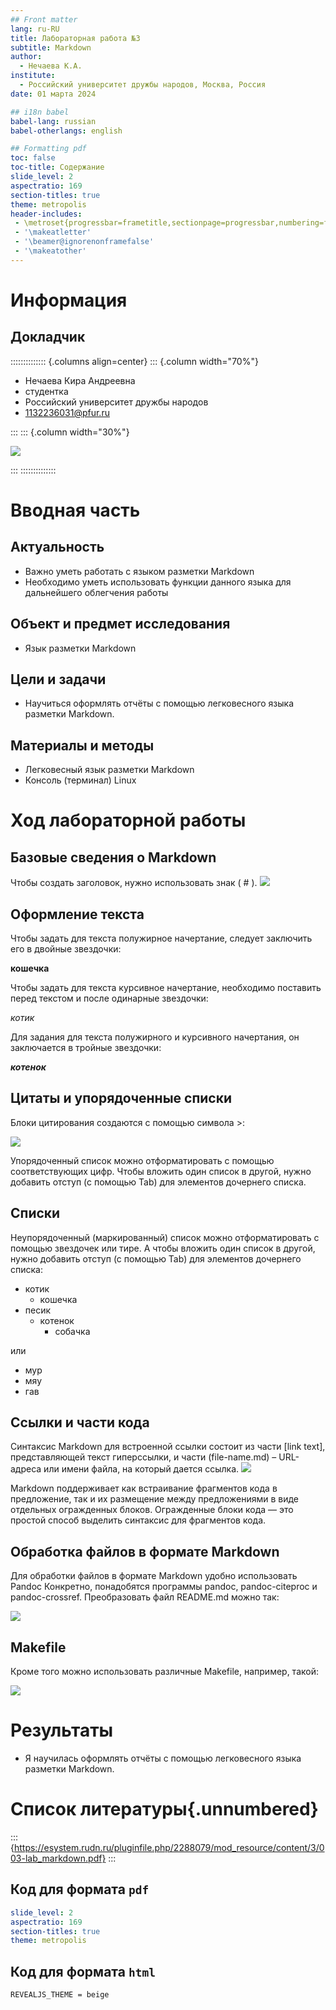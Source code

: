 ```yaml
---
## Front matter
lang: ru-RU
title: Лабораторная работа №3
subtitle: Markdown
author:
  - Нечаева К.А.
institute:
  - Российский университет дружбы народов, Москва, Россия
date: 01 марта 2024

## i18n babel
babel-lang: russian
babel-otherlangs: english

## Formatting pdf
toc: false
toc-title: Содержание
slide_level: 2
aspectratio: 169
section-titles: true
theme: metropolis
header-includes:
 - \metroset{progressbar=frametitle,sectionpage=progressbar,numbering=fraction}
 - '\makeatletter'
 - '\beamer@ignorenonframefalse'
 - '\makeatother'
---
```


# Информация

## Докладчик

:::::::::::::: {.columns align=center}
::: {.column width="70%"}

  * Нечаева Кира Андреевна
  * студентка
  * Российский университет дружбы народов
  * [1132236031@pfur.ru](mailto:1132236031@pfur.ru)
 

:::
::: {.column width="30%"}

![](image/im0.jpg)

:::
::::::::::::::

# Вводная часть

## Актуальность

- Важно уметь работать с языком разметки Markdown
- Необходимо уметь использовать функции данного языка для дальнейшего облегчения работы

## Объект и предмет исследования

- Язык разметки Markdown

## Цели и задачи

- Научиться оформлять отчёты с помощью легковесного языка разметки Markdown.

## Материалы и методы

- Легковесный язык разметки Markdown
- Консоль (терминал) Linux

# Ход лабораторной работы

## Базовые сведения о Markdown

Чтобы создать заголовок, нужно использовать знак ( # ).
![](image/im01.png)

## Оформление текста 

Чтобы задать для текста полужирное начертание, следует заключить его в двойные звездочки:

**кошечка**

Чтобы задать для текста курсивное начертание, необходимо поставить перед текстом и после одинарные звездочки:

*котик*

Для задания для текста полужирного и курсивного начертания, он заключается в тройные звездочки:

***котенок***

## Цитаты и упорядоченные списки
Блоки цитирования создаются с помощью символа >:

![](image/im02.png)

Упорядоченный список можно отформатировать с помощью соответствующих цифр. Чтобы вложить один список в другой, нужно добавить отступ (с помощью Tab) для элементов дочернего списка.

## Списки
Неупорядоченный (маркированный) список можно отформатировать с помощью звездочек или тире. А чтобы вложить один список в другой, нужно добавить отступ (с помощью Tab) для элементов дочернего списка:

- котик
  - кошечка
- песик
  - котенок
    - собачка

 или 

* мур
* мяу
* гав

## Ссылки и части кода

Синтаксис Markdown для встроенной ссылки состоит из части [link text], представляющей текст гиперссылки, и части (file-name.md) – URL-адреса или имени файла, на который дается ссылка.
![](image/im03.png)

Markdown поддерживает как встраивание фрагментов кода в предложение, так и их размещение между предложениями в виде отдельных огражденных блоков. Огражденные  блоки кода — это простой способ выделить синтаксис для фрагментов кода.


## Обработка файлов в формате Markdown
Для обработки файлов в формате Markdown удобно использовать Pandoc Конкретно, понадобятся программы pandoc, pandoc-citeproc и pandoc-crossref.
Преобразовать файл README.md можно так:

![](image/im04.png)

## Makefile

Кроме того можно использовать различные Makefile, например, такой:

![](image/im05.png)

# Результаты

- Я научилась оформлять отчёты с помощью легковесного языка разметки Markdown.


# Список литературы{.unnumbered}

::: {https://esystem.rudn.ru/pluginfile.php/2288079/mod_resource/content/3/003-lab_markdown.pdf}
:::


## Код для формата `pdf`

```yaml
slide_level: 2
aspectratio: 169
section-titles: true
theme: metropolis
```


## Код для формата `html`


```make
REVEALJS_THEME = beige 
```


